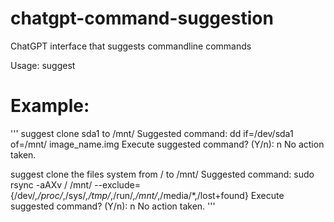 # chatgpt-command-suggestion
ChatGPT interface that suggests commandline commands

Usage: suggest <command description>

# Example:
'''
suggest clone sda1 to /mnt/
Suggested command: dd if=/dev/sda1 of=/mnt/ image_name.img
Execute suggested command? (Y/n): n
No action taken.

suggest clone the files system from / to /mnt/
Suggested command: sudo rsync -aAXv / /mnt/ --exclude={/dev/*,/proc/*,/sys/*,/tmp/*,/run/*,/mnt/*,/media/*,/lost+found}
Execute suggested command? (Y/n): n
No action taken.
'''
